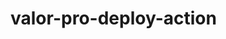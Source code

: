 # valor-pro-deploy-action










































































